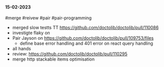 #### 15-02-2023
#merge #reivew #pair #pair-programming 

- merged slow testts TT https://github.com/doctolib/doctolib/pull/110086
- investigte flaky on 
- Pair Jayson on https://github.com/doctolib/doctolib/pull/109753/files
	- define base error handling and 401 error on react query handling
- all hands
- review: https://github.com/doctolib/doctolib/pull/110295
- merge http stackable items optimisation